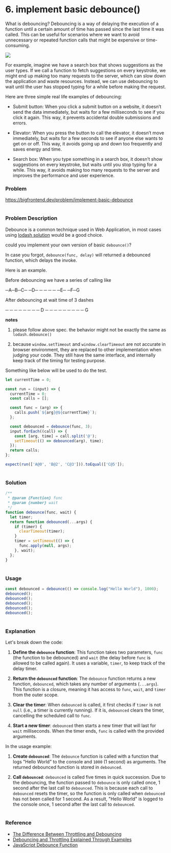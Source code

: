 # 6. implement basic debounce()

What is debouncing?
Debouncing is a way of delaying the execution of a function until a certain amount of time has passed since the last time it was called. This can be useful for scenarios where we want to avoid unnecessary or repeated function calls that might be expensive or time-consuming.

<img src='https://res.cloudinary.com/practicaldev/image/fetch/s--mApELPMM--/c_limit%2Cf_auto%2Cfl_progressive%2Cq_auto%2Cw_800/https://dev-to-uploads.s3.amazonaws.com/uploads/articles/bmexl49otke1qhthodp8.png'>

For example, imagine we have a search box that shows suggestions as the user types. If we call a function to fetch suggestions on every keystroke, we might end up making too many requests to the server, which can slow down the application and waste resources. Instead, we can use debouncing to wait until the user has stopped typing for a while before making the request.

Here are three simple real life examples of debouncing:
- Submit button: When you click a submit button on a website, it doesn’t send the data immediately, but waits for a few milliseconds to see if you click it again. This way, it prevents accidental double submissions and errors.

- Elevator: When you press the button to call the elevator, it doesn’t move immediately, but waits for a few seconds to see if anyone else wants to get on or off. This way, it avoids going up and down too frequently and saves energy and time.

- Search box: When you type something in a search box, it doesn’t show suggestions on every keystroke, but waits until you stop typing for a while. This way, it avoids making too many requests to the server and improves the performance and user experience.


### Problem

https://bigfrontend.dev/problem/implement-basic-debounce

#

### Problem Description

Debounce is a common technique used in Web Application, in most cases using [lodash solution](https://lodash.com/docs/4.17.15#debounce) would be a good choice.

could you implement your own version of basic `debounce()`?

In case you forgot, `debounce(func, delay)` will returned a debounced function, which delays the invoke.

Here is an example.

Before debouncing we have a series of calling like

─A─B─C─ ─D─ ─ ─ ─ ─ ─E─ ─F─G

After debouncing at wait time of 3 dashes

─ ─ ─ ─ ─ ─ ─ ─ D ─ ─ ─ ─ ─ ─ ─ ─ ─ G

**notes**

1. please follow above spec. the behavior might not be exactly the same as `lodash.debounce()`

2. because `window.setTimeout` and `window.clearTimeout` are not accurate in browser environment, they are replaced to other implementation when judging your code. They still have the same interface, and internally keep track of the timing for testing purpose.

Something like below will be used to do the test.

```js
let currentTime = 0;

const run = (input) => {
  currentTime = 0;
  const calls = [];

  const func = (arg) => {
    calls.push(`${arg}@${currentTime}`);
  };

  const debounced = debounce(func, 3);
  input.forEach((call) => {
    const [arg, time] = call.split('@');
    setTimeout(() => debounced(arg), time);
  });
  return calls;
};

expect(run(['A@0', 'B@2', 'C@3'])).toEqual(['C@5']);
```

#

### Solution

```js
/**
 * @param {Function} func
 * @param {number} wait
 */
function debounce(func, wait) {
  let timer;
  return function debounced(...args) {
    if (timer) {
      clearTimeout(timer);
    }
    timer = setTimeout(() => {
      func.apply(null, args);
    }, wait);
  };
}
```

#

### Usage

```js
const debounced = debounce(() => console.log("Hello World"), 1000);
debounced();
debounced();
debounced();
debounced();
debounced();

```

#

### Explanation 

Let's break down the code:

1. **Define the `debounce` function**: This function takes two parameters, `func` (the function to be debounced) and `wait` (the delay before `func` is allowed to be called again). It uses a variable, `timer`, to keep track of the delay timer.

2. **Return the `debounced` function**: The `debounce` function returns a new function, `debounced`, which takes any number of arguments (`...args`). This function is a closure, meaning it has access to `func`, `wait`, and `timer` from the outer scope.

3. **Clear the timer**: When `debounced` is called, it first checks if `timer` is not `null` (i.e., a timer is currently running). If it is, `debounced` clears the timer, cancelling the scheduled call to `func`.

4. **Start a new timer**: `debounced` then starts a new timer that will last for `wait` milliseconds. When the timer ends, `func` is called with the provided arguments.

In the usage example:

1. **Create `debounced`**: The `debounce` function is called with a function that logs "Hello World" to the console and `1000` (1 second) as arguments. The returned debounced function is stored in `debounced`.

2. **Call `debounced`**: `debounced` is called five times in quick succession. Due to the debouncing, the function passed to `debounce` is only called once, 1 second after the last call to `debounced`. This is because each call to `debounced` resets the timer, so the function is only called when `debounced` has not been called for 1 second. As a result, "Hello World" is logged to the console once, 1 second after the last call to `debounced`.


#

### Reference

- [The Difference Between Throttling and Debouncing](https://css-tricks.com/the-difference-between-throttling-and-debouncing/)
- [Debouncing and Throttling Explained Through Examples](https://css-tricks.com/debouncing-throttling-explained-examples/)
- [JavaScript Debounce Function](https://davidwalsh.name/javascript-debounce-function)
